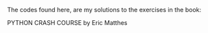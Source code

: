 The codes found here, are my solutions to the exercises in the book:

PYTHON CRASH COURSE by Eric Matthes

